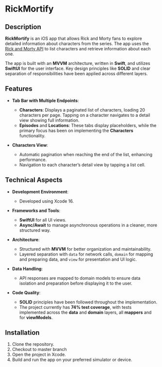 # RickMortify

## Description
**RickMortify** is an iOS app that allows Rick and Morty fans to explore detailed information about characters from the series. The app uses the [Rick and Morty API](https://rickandmortyapi.com/) to list characters and retrieve information about each one.

The app is built with an **MVVM** architecture, written in **Swift**, and utilizes **SwiftUI** for the user interface. Key design principles like **SOLID** and clear separation of responsibilities have been applied across different layers.

## Features

- **Tab Bar with Multiple Endpoints**:
  - **Characters**: Displays a paginated list of characters, loading 20 characters per page. Tapping on a character navigates to a detail view showing full information.
  - **Episodes** and **Locations**: These tabs display placeholders, while the primary focus has been on implementing the **Characters** functionality.

- **Characters View**:
  - Automatic pagination when reaching the end of the list, enhancing performance.
  - Navigation to each character’s detail view by tapping a list cell.

## Technical Aspects

- **Development Environment**:
  - Developed using Xcode 16.
  
- **Frameworks and Tools**:
  - **SwiftUI** for all UI views.
  - **Async/Await** to manage asynchronous operations in a cleaner, more structured way.
  
- **Architecture**:
  - Structured with **MVVM** for better organization and maintainability.
  - Layered separation with `data` for network calls, `domain` for mapping and preparing data, and `view` for presentation and UI logic.

- **Data Handling**:
  - API responses are mapped to domain models to ensure data isolation and preparation before displaying it to the user.
  
- **Code Quality**:
  - **SOLID** principles have been followed throughout the implementation.
  - The project currently has **74% test coverage**, with tests implemented across the **data** and **domain** layers, all **mappers** and for **viewModels**.

## Installation
1. Clone the repository.
2. Checkout to master branch
3. Open the project in Xcode.
4. Build and run the app on your preferred simulator or device.
